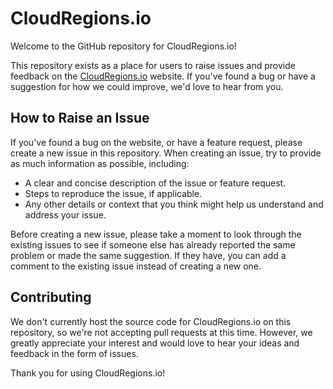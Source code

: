 # CloudRegions.io

Welcome to the GitHub repository for CloudRegions.io!

This repository exists as a place for users to raise issues and provide feedback on the [CloudRegions.io](https://www.cloudregions.io) website. If you've found a bug or have a suggestion for how we could improve, we'd love to hear from you.

## How to Raise an Issue

If you've found a bug on the website, or have a feature request, please create a new issue in this repository. When creating an issue, try to provide as much information as possible, including:

- A clear and concise description of the issue or feature request.
- Steps to reproduce the issue, if applicable.
- Any other details or context that you think might help us understand and address your issue.

Before creating a new issue, please take a moment to look through the existing issues to see if someone else has already reported the same problem or made the same suggestion. If they have, you can add a comment to the existing issue instead of creating a new one.

## Contributing

We don't currently host the source code for CloudRegions.io on this repository, so we're not accepting pull requests at this time. However, we greatly appreciate your interest and would love to hear your ideas and feedback in the form of issues.

Thank you for using CloudRegions.io!
